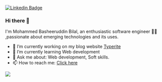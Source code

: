  [![Linkedin Badge](https://img.shields.io/badge/basheer-blue?style=flat-square&logo=Linkedin&logoColor=white&link=https://www.linkedin.com/in/kunalraghav/)](https://www.linkedin.com/in/mohammedbasheeruddinbilal/)
 
### Hi there 👋
I'm Mohammed Basheeruddin Bilal, an enthusiastic software engineer 👨‍💻 ,passionate about emerging technologies and its uses.

- 🔭 I’m currently working on my blog website [Typerite](https://github.com/basheer-97/DjangoBlog)
- 🌱 I’m currently learning Web development 
- 💬 Ask me about: Web development, Soft skills.
- 📫 How to reach me: [Click here](https://www.linkedin.com/in/mohammedbasheeruddinbilal/)

<a href="https://github.com/AbdulMalikDev/ounotes">
  <!-- Change the `github-readme-stats.anuraghazra1.vercel.app` to `github-readme-stats.vercel.app`  -->
  <img align="left" src="https://github-readme-stats.vercel.app/api/pin/?username=basheer-97&repo=DjangoBlog&title_color=fff&icon_color=79ff97&text_color=9f9f9f&bg_color=151515" />
</a>
